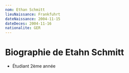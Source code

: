 ```yaml
---
nom: Ethan Schmitt
lieuNaissance: Frankfuhrt
dateNaissance: 2004-11-15
dateDeces: 2004-11-16
nationalite: GER
---
```



# Biographie de Etahn Schmitt

- Étudiant 2ème année